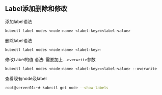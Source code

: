 ## Label添加删除和修改

添加label语法

```delphi
kubectl label nodes <node-name> <label-key>=<label-value> 
```

删除label语法

```delphi
kubectl label nodes <node-name> <label-key>- 
```

修改Label的值
语法: 需要加上`--overwrite`参数

```delphi
kubectl label nodes <node-name> <label-key>=<label-value> --overwrite
```

查看现有node及label

```bash
root@server01:~# kubectl get node --show-labels
```